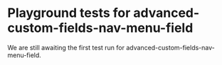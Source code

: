 # Playground tests for advanced-custom-fields-nav-menu-field
We are still awaiting the first test run for advanced-custom-fields-nav-menu-field.
